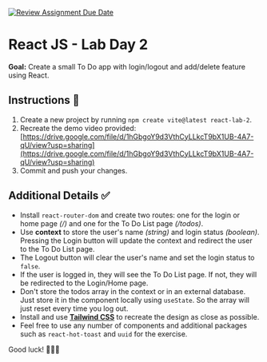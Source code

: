 [![Review Assignment Due Date](https://classroom.github.com/assets/deadline-readme-button-22041afd0340ce965d47ae6ef1cefeee28c7c493a6346c4f15d667ab976d596c.svg)](https://classroom.github.com/a/Q5XOsoV3)
# React JS - Lab Day 2

**Goal:** Create a small To Do app with login/logout and add/delete feature using React.

## Instructions 📖

1. Create a new project by running `npm create vite@latest react-lab-2`.
2. Recreate the demo video provided: [https://drive.google.com/file/d/1hGbgoY9d3VthCyLLkcT9bX1UB-4A7-qU/view?usp=sharing](https://drive.google.com/file/d/1hGbgoY9d3VthCyLLkcT9bX1UB-4A7-qU/view?usp=sharing)
3. Commit and push your changes.

## Additional Details ✅

- Install `react-router-dom` and create two routes: one for the login or home page *(/)* and one for the To Do List page *(/todos)*.
- Use **context** to store the user's name *(string)* and login status *(boolean)*. Pressing the Login button will update the context and redirect the user to the To Do List page.
- The Logout button will clear the user's name and set the login status to `false`.
- If the user is logged in, they will see the To Do List page. If not, they will be redirected to the Login/Home page.
- Don't store the todos array in the context or in an external database. Just store it in the component locally using `useState`. So the array will just reset every time you log out.
- Install and use **[Tailwind CSS](https://tailwindcss.com/docs/installation/using-vite)** to recreate the design as close as possible.
- Feel free to use any number of components and additional packages such as `react-hot-toast` and `uuid` for the exercise.

Good luck! 🎉🎉🎉
